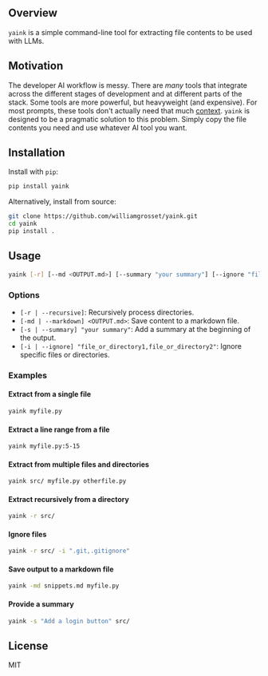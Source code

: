 ## Overview

`yaink` is a simple command-line tool for extracting file contents to be used with LLMs.

## Motivation

The developer AI workflow is messy. There are _many_ tools that integrate across the different stages of development and at different parts of the stack. Some tools are more powerful, but heavyweight (and expensive). For most prompts, these tools don't actually need that much [context](https://en.wikipedia.org/wiki/Large_language_model#Prompt_engineering,_attention_mechanism,_and_context_window). `yaink` is designed to be a pragmatic solution to this problem. Simply copy the file contents you need and use whatever AI tool you want.

## Installation

Install with `pip`:

```sh
pip install yaink
```

Alternatively, install from source:

```sh
git clone https://github.com/williamgrosset/yaink.git
cd yaink
pip install .
```

## Usage

```sh
yaink [-r] [--md <OUTPUT.md>] [--summary "your summary"] [--ignore "file_or_directory1,file_or_directory2"] <file or directory or file:range> [...]
```

### Options

- `[-r | --recursive]`: Recursively process directories.
- `[-md | --markdown] <OUTPUT.md>`: Save content to a markdown file.
- `[-s | --summary] "your summary"`: Add a summary at the beginning of the output.
- `[-i | --ignore] "file_or_directory1,file_or_directory2"`: Ignore specific files or directories.

### Examples

#### Extract from a single file

```sh
yaink myfile.py
```

#### Extract a line range from a file

```sh
yaink myfile.py:5-15
```

#### Extract from multiple files and directories

```sh
yaink src/ myfile.py otherfile.py
```

#### Extract recursively from a directory

```sh
yaink -r src/
```

#### Ignore files

```sh
yaink -r src/ -i ".git,.gitignore"
```

#### Save output to a markdown file

```sh
yaink -md snippets.md myfile.py
```

#### Provide a summary

```sh
yaink -s "Add a login button" src/
```

## License

MIT
